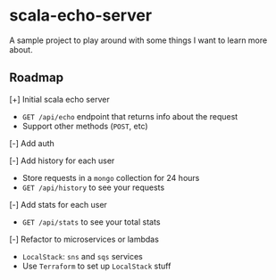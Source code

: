 # scala-echo-server

A sample project to play around with some things I want to learn more about.

## Roadmap

[+] Initial scala echo server
  * `GET /api/echo` endpoint that returns info about the request
  * Support other methods (`POST`, etc)

[-] Add auth

[-] Add history for each user
  * Store requests in a `mongo` collection for 24 hours
  * `GET /api/history` to see your requests

[-] Add stats for each user
  * `GET /api/stats` to see your total stats

[-] Refactor to microservices or lambdas
  * `LocalStack`: `sns` and `sqs` services
  * Use `Terraform` to set up `LocalStack` stuff